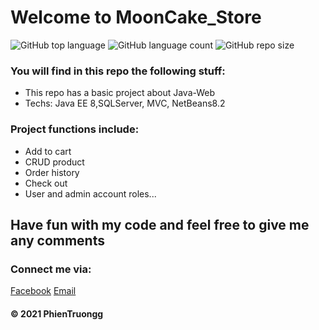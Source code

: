 # Welcome to MoonCake_Store

![GitHub top language](https://img.shields.io/github/languages/top/Bennny20/Moon_Cake_Store?style=plastic) 
![GitHub language count](https://img.shields.io/github/languages/count/Bennny20/Moon_Cake_Store?style=plastic)
![GitHub repo size](https://img.shields.io/github/repo-size/Bennny20/Moon_Cake_Store)

### You will find in this repo the following stuff: 
* This repo has a basic project about Java-Web
* Techs: Java EE 8,SQLServer, MVC, NetBeans8.2

### Project functions include:
- Add to cart
- CRUD product
- Order history
- Check out
- User and admin account roles...

## Have fun with my code and feel free to give me any comments

### Connect me via:
[Facebook](https://www.facebook.com/phien.truong.20)
[Email](phientruong20@gmail.com)


####  © 2021 PhienTruongg
